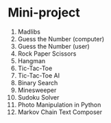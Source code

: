 # Mini-project

1. Madlibs 
2. Guess the Number (computer) 
3. Guess the Number (user)
4. Rock Paper Scissors
5. Hangman
6. Tic-Tac-Toe
7. Tic-Tac-Toe AI
8. Binary Search 
9. Minesweeper 
10. Sudoku Solver 
11. Photo Manipulation in Python 
12. Markov Chain Text Composer
